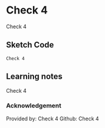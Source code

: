 # Check 4
Check 4
## Sketch Code
```
Check 4
```
## Learning notes
Check 4
### Acknowledgement
Provided by: Check 4
Github: Check 4
